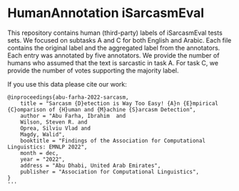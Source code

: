 # HumanAnnotation iSarcasmEval

This repository contains human (third-party) labels of iSarcasmEval tests sets. We focused on subtasks A and C for both English and Arabic. Each file contains the original label and the aggregated label from the annotators. Each entry was annotated by five annotators. We provide the number of humans who assumed that the text is sarcastic in task A. For task C, we provide the number of votes supporting the majority label.

If you use this data please cite our work:
```
@inproceedings{abu-farha-2022-sarcasm,
    title = "Sarcasm {D}etection is Way Too Easy! {A}n {E}mpirical {C}omparison of {H}uman and {M}achine {S}arcasm Detection",
    author = "Abu Farha, Ibrahim  and
    Wilson, Steven R. and
    Oprea, Silviu Vlad and
    Magdy, Walid",
    booktitle = "Findings of the Association for Computational Linguistics: EMNLP 2022",
    month = dec,
    year = "2022",
    address = "Abu Dhabi, United Arab Emirates",
    publisher = "Association for Computational Linguistics",
}
'''
